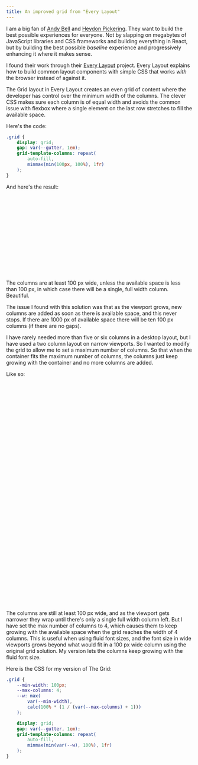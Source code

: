 ```yaml
---
title: An improved grid from "Every Layout"
---
```


I am a big fan of [Andy Bell](https://andy-bell.co.uk) and [Heydon Pickering](https://heydonworks.com). They want to build the best possible experiences for everyone. Not by slapping on megabytes of JavaScript libraries and CSS frameworks and building everything in React, but by building the best possible *baseline* experience and progressively enhancing it where it makes sense.

I found their work through their [Every Layout](https://every-layout.dev/) project. Every Layout explains how to build common layout components with simple CSS that works *with* the browser instead of against it.

The Grid layout in Every Layout creates an even grid of content where the developer has control over the minimum width of the columns. The clever CSS makes sure each column is of equal width and avoids the common issue with flexbox where a single element on the last row stretches to fill the available space. 

Here's the code:

```css
.grid {
    display: grid;
    gap: var(--gutter, 1em);
    grid-template-columns: repeat(
        auto-fill, 
        minmax(min(100px, 100%), 1fr)
    );
}
```

And here's the result:

<div class="every-layout-grid example-grid gutter-s align-full">
<div></div>
<div></div>
<div></div>
<div></div>
<div></div>
<div></div>
</div>

The columns are at least 100 px wide, unless the available space is less than 100 px, in which case there will be a single, full width column. Beautiful. 

The issue I found with this solution was that as the viewport grows, new columns are added as soon as there is available space, and this never stops. If there are 1000 px of available space there will be ten 100 px columns (if there are no gaps).

I have rarely needed more than five or six columns in a desktop layout, but I have used a two column layout on narrow viewports. So I wanted to modify the grid to allow me to set a maximum number of columns. So that when the container fits the maximum number of columns, the columns just keep growing with the container and no more columns are added. 

Like so:

<div class="grid gutter-s example-grid align-full" style="--min-width:150px;--max-columns:4">
<div></div>
<div></div>
<div></div>
<div></div>
<div></div>
<div></div>
</div>

The columns are still at least 100 px wide, and as the viewport gets narrower they wrap until there's only a single full width column left. But I have set the max number of columns to 4, which causes them to keep growing with the available space when the grid reaches the width of 4 columns. This is useful when using fluid font sizes, and the font size in wide viewports grows beyond what would fit in a 100 px wide column using the original grid solution. My version lets the columns keep growing with the fluid font size.

Here is the CSS for my version of The Grid:

```css
.grid {
    --min-width: 100px;
    --max-columns: 4;
    --w: max(
        var(--min-width), 
        calc(100% * (1 / (var(--max-columns) + 1)))
    );

    display: grid;
    gap: var(--gutter, 1em);
    grid-template-columns: repeat(
        auto-fill, 
        minmax(min(var(--w), 100%), 1fr)
    );
}
```

<style>
.every-layout-grid {
    display: grid;
    gap: var(--gutter, 1em);
    grid-template-columns: repeat(auto-fill, minmax(min(150px, 100%), 1fr));
}

.example-grid > * {
    min-height: 100px;
    background-color: var(--color-dark);
    color: var(--color-light);
    padding: var(--space-s);
    font-size: clamp(1rem, 0.4783rem + 2.6087vw, 2.25rem);
    text-align: center;
    display: flex;
    align-items: center;
    justify-content: center;
}
</style>